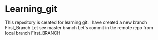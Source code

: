 # Learning_git
This repository is created for learning git. I have created a new branch First_Branch
Let see master branch
Let's commit in the remote repo from local branch First_BRANCH
